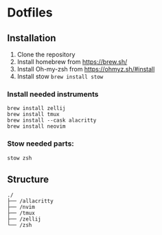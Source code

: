 # Dotfiles

## Installation

1. Clone the repository
1. Install homebrew from https://brew.sh/
1. Install Oh-my-zsh from https://ohmyz.sh/#install
1. Install stow `brew install stow`

### Install needed instruments

```
brew install zellij
brew install tmux
brew install --cask alacritty
brew install neovim
```

### Stow needed parts:

```bash
stow zsh
```

## Structure

```
./
├── /allacritty
├── /nvim
├── /tmux
├── /zellij
└── /zsh
```
